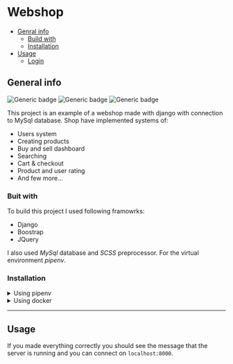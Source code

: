 # **Webshop**

* [Genral info](#general-info)
  * [Build with]()
  * [Installation]()
* [Usage]()
  * [Login]()


## **General info**
![Generic badge](https://img.shields.io/badge/Python-3.9-blue.svg)
![Generic badge](https://img.shields.io/badge/Django-3.2.1-blue.svg)
![Generic badge](https://img.shields.io/badge/License-MIT-green.svg)

This project is an example of a webshop made with django with connection to MySql database. Shop have implemented systems of:

* Users system
* Creating products
* Buy and sell dashboard
* Searching
* Cart & checkout
* Product and user rating
* And few more...

### **Buit with**
To build this project I used following framowrks:
* Django
* Boostrap
* JQuery

I also used *MySql* database and *SCSS* preprocessor. For the virtual environment *pipenv*.

### **Installation**

<details>
<summary>Using pipenv</summary>

1. Clone repository - `git clone https://github.com/makubas/webshop-django`
2. Enter project directory - `cd webshop-django `
3. Create virtual environment - `pipenv install -r requirements.txt`
4. Run it - `pipenv shell`
5. Create databases for the project - `python manage.py migrate`
6. Run server - `python manage.py runserver`

</details>
<details>
<summary>Using docker</summary>

1. Clone repository - `git clone https://github.com/makubas/webshop-django`
2. Enter project directory - `cd webshop-django `
3. Open the settings.py file under `/webshop` and change `DATABASES/default/host from 'localhost' to 'db'`
4. Build docker services - `docker-compose build`
5. Create database - `docker-compose up -d db`
6. Run server - `docker-compose up web`

</details>

---

## **Usage**
If you made everything correctly you should see the message that the server is running and you can connect on `localhost:8000`.


